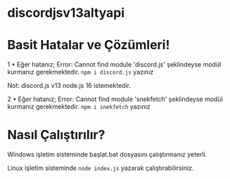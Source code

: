 # discordjsv13altyapi

Basit Hatalar ve Çözümleri!
=================
1 • Eğer hatanız;
Error: Cannot find module 'discord.js'
şeklindeyse modül kurmanız gerekmektedir.
`npm i discord.js` yazınız

Not: discord.js v13 node.js 16 istemektedir.

2 • Eğer hatanız;
Error: Cannot find module 'snekfetch'
şeklindeyse modül kurmanız gerekmektedir.
`npm i snekfetch` yazınız
 
Nasıl Çalıştırılır?
=================
Windows işletim sisteminde başlat.bat dosyasını çalıştırmanız yeterli.



Linux işletim sisteminde `node index.js` yazarak çalıştırabilirsiniz.

